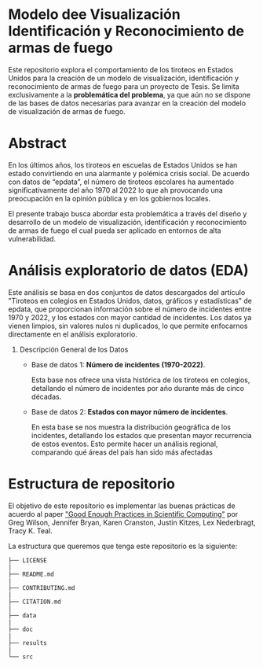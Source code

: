 # Modelo dee Visualización Identificación y Reconocimiento de armas de fuego

Este repositorio explora el comportamiento de los tiroteos en Estados Unidos para la creación de un modelo de visualización, identificación y reconocimiento de armas de fuego para un proyecto de Tesis. Se limita exclusivamente a la **problemática del problema**, ya que aún no se dispone de las bases de datos necesarias para avanzar en la creación del modelo de visualización de armas de fuego.

# Abstract

En los últimos años, los tiroteos en escuelas de Estados Unidos se han estado convirtiendo en una alarmante y polémica crisis social. De acuerdo con datos de “epdata”, el número de tiroteos escolares ha aumentado significativamente del año 1970 al 2022 lo que ah provocando una preocupación en la opinión pública y en los gobiernos locales.

El presente trabajo busca abordar esta problemática a través del diseño y desarrollo de un modelo de visualización, identificación y reconocimiento de armas de fuego el cual pueda ser aplicado en entornos de alta vulnerabilidad.

# Análisis exploratorio de datos (EDA)

Este análisis se basa en dos conjuntos de datos descargados del artículo "Tiroteos en colegios en Estados Unidos, datos, gráficos y estadísticas" de epdata, que proporcionan información sobre el número de incidentes entre 1970 y 2022, y los estados con mayor cantidad de incidentes. Los datos ya vienen limpios, sin valores nulos ni duplicados, lo que permite enfocarnos directamente en el análisis exploratorio.

1. Descripción General de los Datos
   * Base de datos 1: **Número de incidentes (1970-2022)**.
     
     Esta base nos ofrece una vista histórica de los tiroteos en colegios, detallando el número       de incidentes por año durante más de cinco décadas.

   * Base de datos 2: **Estados con mayor número de incidentes**.
     
     En esta base se nos muestra la distribución geográfica de los incidentes, detallando los         estados que presentan mayor recurrencia de estos eventos. Esto permite hacer un análisis         regional, comparando qué áreas del país han sido más afectadas

# Estructura de repositorio
     
El objetivo de este repositorio es implementar las buenas prácticas de acuerdo al paper ["Good Enough Practices in Scientific Computing"](https://arxiv.org/abs/1609.00037) por Greg Wilson, Jennifer Bryan, Karen Cranston, Justin Kitzes, Lex Nederbragt, Tracy K. Teal.

La estructura que queremos que tenga este repositorio es la siguiente:

    ├── LICENSE             
    |  
    ├── README.md           
    |  
    ├── CONTRIBUTING.md     
    |  
    ├── CITATION.md         
    |  
    ├── data                
    |  
    ├── doc                 
    |  
    ├── results            
    |  
    └── src                 

